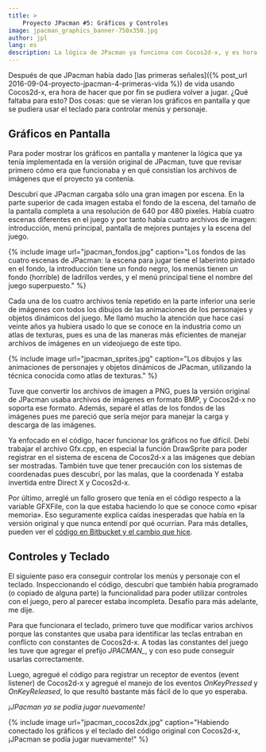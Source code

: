 ```yaml
---
title: >
    Proyecto JPacman #5: Gráficos y Controles
image: jpacman_graphics_banner-750x350.jpg
author: jpl
lang: es
description: La lógica de JPacman ya funciona con Cocos2d-x, y es hora de hacer funcionar los gráficos y los controles para hacerlo jugable nuevamente.
---
```


Después de que JPacman había dado [las primeras señales]({% post_url 2016-09-04-proyecto-jpacman-4-primeras-vida %}) de vida usando Cocos2d-x, era hora de hacer que por fin se pudiera volver a jugar. ¿Qué faltaba para esto? Dos cosas: que se vieran los gráficos en pantalla y que se pudiera usar el teclado para controlar menús y personaje.

## Gráficos en Pantalla

Para poder mostrar los gráficos en pantalla y mantener la lógica que ya tenía implementada en la versión original de JPacman, tuve que revisar primero cómo era que funcionaba y en qué consistían los archivos de imágenes que el proyecto ya contenía.

Descubrí que JPacman cargaba sólo una gran imagen por escena. En la parte superior de cada imagen estaba el fondo de la escena, del tamaño de la pantalla completa a una resolución de 640 por 480 pixeles. Había cuatro escenas diferentes en el juego y por tanto había cuatro archivos de imagen: introducción, menú principal, pantalla de mejores puntajes y la escena del juego.

{% include image url="jpacman_fondos.jpg" caption="Los fondos de las cuatro escenas de JPacman: la escena para jugar tiene el laberinto pintado en el fondo, la introducción tiene un fondo negro, los menús tienen un fondo (horrible) de ladrillos verdes, y el menú principal tiene el nombre del juego superpuesto." %}

Cada una de los cuatro archivos tenía repetido en la parte inferior una serie de imágenes con todos los dibujos de las animaciones de los personajes y objetos dinámicos del juego. Me llamó mucho la atención que hace casi veinte años ya hubiera usado lo que se conoce en la industria como un atlas de texturas, pues es una de las maneras más eficientes de manejar archivos de imágenes en un videojuego de este tipo.

{% include image url="jpacman_sprites.jpg" caption="Los dibujos y las animaciones de personajes y objetos dinámicos de JPacman, utilizando la técnica conocida como atlas de texturas." %}

Tuve que convertir los archivos de imagen a PNG, pues la versión original de JPacman usaba archivos de imágenes en formato BMP, y Cocos2d-x no soporta ese formato. Además, separé el atlas de los fondos de las imágenes pues me pareció que sería mejor para manejar la carga y descarga de las imágenes.

Ya enfocado en el código, hacer funcionar los gráficos no fue difícil. Debí trabajar el archivo Gfx.cpp, en especial la función DrawSprite para poder registrar en el sistema de escena de Cocos2d-x a las imágenes que debían ser mostradas. También tuve que tener precaución con los sistemas de coordenadas pues descubrí, por las malas, que la coordenada Y estaba invertida entre Direct X y Cocos2d-x.

Por último, arreglé un fallo grosero que tenía en el código respecto a la variable GFXFile, con la que estaba haciendo lo que se conoce como «pisar memoria». Eso seguramente explica caídas inesperadas que había en la versión original y que nunca entendí por qué ocurrían. Para más detalles, pueden ver el [código en Bitbucket y el cambio que hice](https://bitbucket.org/papagamedev/jpacman/commits/9c2ad628a05cfc58d09199d0cfcd3b4a52790db7#chg-JPacman1999/Src/JPacman/gfx.cpp).

## Controles y Teclado

El siguiente paso era conseguir controlar los menús y personaje con el teclado. Inspeccionando el código, descubrí que también había programado (o copiado de alguna parte) la funcionalidad para poder utilizar controles con el juego, pero al parecer estaba incompleta. Desafío para más adelante, me dije.

Para que funcionara el teclado, primero tuve que modificar varios archivos porque las constantes que usaba para identificar las teclas entraban en conflicto con constantes de Cocos2d-x. A todas las constantes del juego les tuve que agregar el prefijo *JPACMAN_*, y con eso pude conseguir usarlas correctamente.

Luego, agregué el código para registrar un receptor de eventos (event listener) de Cocos2d-x y agregué el manejo de los eventos *OnKeyPressed* y *OnKeyReleased*, lo que resultó bastante más fácil de lo que yo esperaba.

*¡JPacman ya se podía jugar nuevamente!*

{% include image url="jpacman_cocos2dx.jpg" caption="Habiendo conectado los gráficos y el teclado del código original con Cocos2d-x, ¡JPacman se podía jugar nuevamente!" %}
